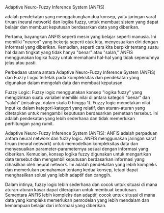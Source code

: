 Adaptive Neuro-Fuzzy Inference System (ANFIS)

adalah pendekatan yang menggabungkan dua konsep, yaitu jaringan saraf tiruan (neural network) dan logika fuzzy, untuk membuat sistem yang dapat belajar dan membuat keputusan berdasarkan data yang diberikan.

Pertama, bayangkan ANFIS seperti mesin yang belajar seperti manusia. Ini memiliki "neuron" yang bekerja seperti otak kita, menyesuaikan diri dengan informasi yang diberikan. Kemudian, seperti cara kita berpikir tentang suatu hal dalam tingkat yang tidak hanya "benar" atau "salah," ANFIS menggunakan logika fuzzy untuk memahami hal-hal yang tidak sepenuhnya jelas atau pasti.

Perbedaan utama antara Adaptive Neuro-Fuzzy Inference System (ANFIS) dan Fuzzy Logic terletak pada kompleksitas dan pendekatan yang digunakan dalam mengolah data dan membuat keputusan:

Fuzzy Logic: Fuzzy logic menggunakan konsep "logika fuzzy" yang mengizinkan suatu variabel memiliki nilai di antara kategori "benar" dan "salah" (misalnya, dalam skala 0 hingga 1). Fuzzy logic memetakan nilai input ke dalam kategori-kategori yang relatif, dan aturan-aturan yang ditetapkan untuk mengambil keputusan berdasarkan pemetaan tersebut. Ini adalah pendekatan yang lebih sederhana dan tidak memerlukan perhitungan yang rumit.

Adaptive Neuro-Fuzzy Inference System (ANFIS): ANFIS adalah perpaduan antara neural network dan fuzzy logic. ANFIS menggunakan jaringan saraf tiruan (neural network) untuk memodelkan kompleksitas data dan menyesuaikan parameter-parameternya sesuai dengan informasi yang diberikan. Kemudian, konsep logika fuzzy digunakan untuk mengartikan data tersebut dan mengambil keputusan berdasarkan informasi yang dihasilkan oleh neural network. Ini adalah pendekatan yang lebih kompleks dan memerlukan pemahaman tentang kedua konsep, tetapi dapat menghasilkan solusi yang lebih adaptif dan canggih.

Dalam intinya, fuzzy logic lebih sederhana dan cocok untuk situasi di mana aturan-aturan kasar dapat diterapkan untuk membuat keputusan. Sementara ANFIS lebih kompleks dan adaptif, cocok untuk situasi di mana data yang kompleks memerlukan pemodelan yang lebih mendalam dan kemampuan belajar dari informasi yang diberikan.